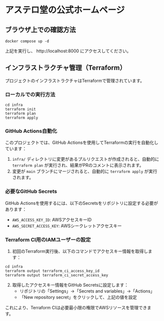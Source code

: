 # アステロ堂の公式ホームページ

## ブラウザ上での確認方法
```shell
docker compose up -d
```
上記を実行し、 http://localhost:8000 にアクセスしてください。

## インフラストラクチャ管理（Terraform）

プロジェクトのインフラストラクチャはTerraformで管理されています。

### ローカルでの実行方法

```shell
cd infra
terraform init
terraform plan
terraform apply
```

### GitHub Actions自動化

このプロジェクトでは、GitHub Actionsを使用してTerraformの実行を自動化しています：

1. `infra/` ディレクトリに変更があるプルリクエストが作成されると、自動的に `terraform plan` が実行され、結果がPRのコメントに表示されます。
2. 変更が `main` ブランチにマージされると、自動的に `terraform apply` が実行されます。

### 必要なGitHub Secrets

GitHub Actionsを使用するには、以下のSecretsをリポジトリに設定する必要があります：

- `AWS_ACCESS_KEY_ID`: AWSアクセスキーID
- `AWS_SECRET_ACCESS_KEY`: AWSシークレットアクセスキー

### Terraform CI用のIAMユーザーの設定

1. 初回のTerraform実行後、以下のコマンドでアクセスキー情報を取得します：
```shell
cd infra
terraform output terraform_ci_access_key_id
terraform output terraform_ci_secret_access_key
```

2. 取得したアクセスキー情報をGitHub Secretsに設定します：
   - リポジトリの「Settings」→「Secrets and variables」→「Actions」
   - 「New repository secret」をクリックして、上記の値を設定

これにより、Terraform CIは必要最小限の権限でAWSリソースを管理できます。
